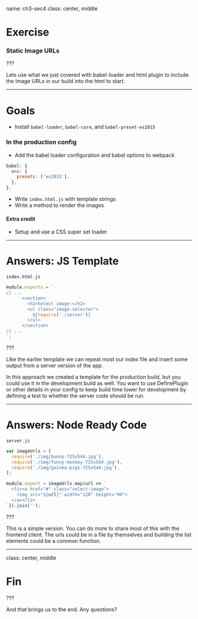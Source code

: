name: ch3-sec4
class: center, middle

# Exercise

### Static Image URLs

???

Lets use what we just covered with babel-loader and html plugin to include the Image URLs in our build into the html to start.

---

# Goals

- Install `babel-loader`, `babel-core`, and `babel-preset-es2015`

### In the production config

- Add the babel loader configuration and babel options to webpack

```js
babel: {
  env: {
    presets: ['es2015'],
  },
},
```
- Write `index.html.js` with template strings
- Write a method to render the images

#### Extra credit

- Setup and use a CSS super set loader

---

# Answers: JS Template

`index.html.js`

```js
module.exports = `
// ...
      <section>
        <h2>Select image:</h2>
        <ul class="image-selector">
          ${require('./server')}
        </ul>
      </section>
// ...
`;
```

???

Like the earlier template we can repeat most our index file and insert some output from a server version of the app.

In this approach we created a template for the production build, but you could use it in the development build as well. You want to use DefinePlugin or other details in your config to keep build time lower for development by defining a test to whether the server code should be run.

---

# Answers: Node Ready Code

`server.js`

```js
var imageUrls = [
  require('./img/bunny-725x544.jpg'),
  require('./img/funny-monkey-725x544.jpg'),
  require('./img/guinea-pigs-725x544.jpg'),
];

module.export = imageUrls.map(url => `
  <li><a href="#" class="select-image">
    <img src="${url}" width="120" height="90">
  </a></li>
`}).join('');
```

???

This is a simple version. You can do more to share most of this with the frontend client. The urls could be in a file by themselves and building the list elements could be a common function.

---

class: center, middle

# Fin

???

And that brings us to the end. Any questions?
